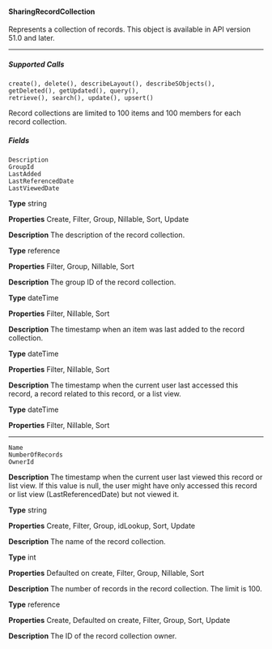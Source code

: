 #### SharingRecordCollection

Represents a collection of records. This object is available in API version 51.0 and later.


-----

##### Supported Calls
```
create(), delete(), describeLayout(), describeSObjects(), getDeleted(), getUpdated(), query(),
retrieve(), search(), update(), upsert()

```
Record collections are limited to 100 items and 100 members for each record collection.

##### Fields

```
Description
GroupId
LastAdded
LastReferencedDate
LastViewedDate

```

**Type**
string

**Properties**
Create, Filter, Group, Nillable, Sort, Update

**Description**
The description of the record collection.

**Type**
reference

**Properties**
Filter, Group, Nillable, Sort

**Description**
The group ID of the record collection.

**Type**
dateTime

**Properties**
Filter, Nillable, Sort

**Description**
The timestamp when an item was last added to the record collection.

**Type**
dateTime

**Properties**
Filter, Nillable, Sort

**Description**
The timestamp when the current user last accessed this record, a record related to this record,
or a list view.

**Type**
dateTime

**Properties**
Filter, Nillable, Sort


-----

```
Name
NumberOfRecords
OwnerId

```

**Description**
The timestamp when the current user last viewed this record or list view. If this value is null,
the user might have only accessed this record or list view (LastReferencedDate) but not
viewed it.

**Type**
string

**Properties**
Create, Filter, Group, idLookup, Sort, Update

**Description**
The name of the record collection.

**Type**
int

**Properties**
Defaulted on create, Filter, Group, Nillable, Sort

**Description**
The number of records in the record collection. The limit is 100.

**Type**
reference

**Properties**
Create, Defaulted on create, Filter, Group, Sort, Update

**Description**
The ID of the record collection owner.

